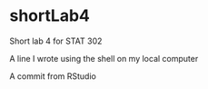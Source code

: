 # shortLab4
Short lab 4 for STAT 302

A line I wrote using the shell on my local computer

A commit from RStudio
